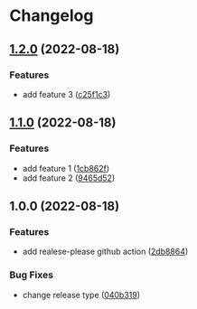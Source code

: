 # Changelog

## [1.2.0](https://github.com/rizaadi/learn-conventional-commit/compare/v1.1.0...v1.2.0) (2022-08-18)


### Features

* add feature 3 ([c25f1c3](https://github.com/rizaadi/learn-conventional-commit/commit/c25f1c37834120ea15a637dd74a0a3185f622ca0))

## [1.1.0](https://github.com/rizaadi/learn-conventional-commit/compare/v1.0.0...v1.1.0) (2022-08-18)


### Features

* add feature 1 ([1cb862f](https://github.com/rizaadi/learn-conventional-commit/commit/1cb862f77aafe0c9c428c0678f93ad6f9500167f))
* add feature 2 ([9465d52](https://github.com/rizaadi/learn-conventional-commit/commit/9465d5234c1923a974949c973f6f126a8d607e20))

## 1.0.0 (2022-08-18)


### Features

* add realese-please github action ([2db8864](https://github.com/rizaadi/learn-conventional-commit/commit/2db88641651afabc59a4dbedd7ffe6d28feb3427))


### Bug Fixes

* change release type ([040b319](https://github.com/rizaadi/learn-conventional-commit/commit/040b31933deb0c04c317e465a89bb1021c847ef6))

